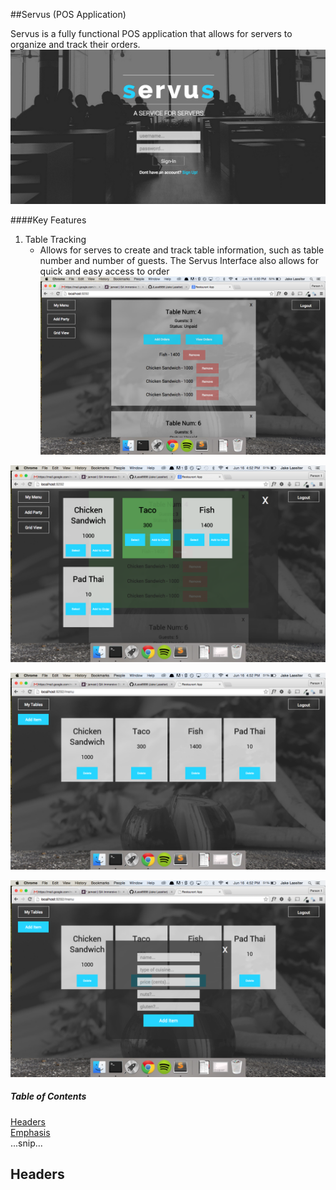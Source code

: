 ##Servus (POS Application)

Servus is a fully functional POS application that allows for servers to organize and track their orders.
![Screen Shot](/screenshot.png)


####Key Features

1) Table Tracking
	- Allows for serves to create and track table information, such as table number and number of guests. The Servus Interface also allows for quick and easy access to order 
![Screen Shot](/screenshot2.png)

![Screen Shot](/screenshot3.png)

![Screen Shot](/screenshot4.png)

![Screen Shot](/screenshot5.png)



##### Table of Contents  
[Headers](#headers)  
[Emphasis](#emphasis)  
...snip...    
<a name="headers"/>
## Headers